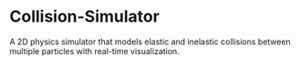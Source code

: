 # Collision-Simulator
A 2D physics simulator that models elastic and inelastic collisions between multiple particles with real-time visualization.
